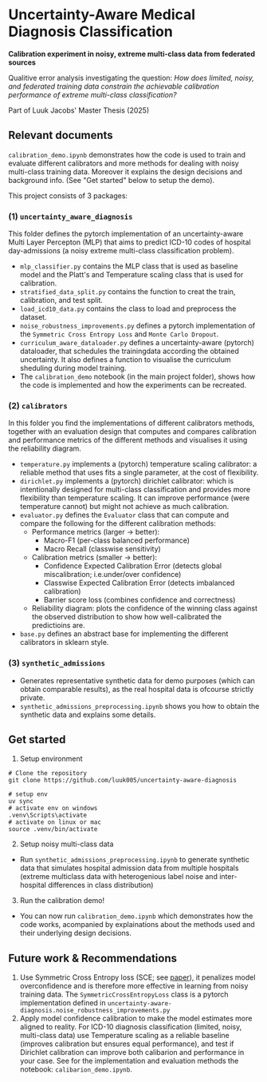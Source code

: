 # Uncertainty-Aware Medical Diagnosis Classification

**Calibration experiment in noisy, extreme multi-class data from federated sources**

Qualitive error analysis investigating the question: _How does limited, noisy, and federated training data constrain the achievable calibration performance of extreme multi-class classification?_

Part of Luuk Jacobs' Master Thesis (2025)

## Relevant documents

`calibration_demo.ipynb` demonstrates how the code is used to train and evaluate different calibrators and more methods for dealing with noisy multi-class training data. Moreover it explains the design decisions and background info. (See "Get started" below to setup the demo).

This project consists of 3 packages:

### (1) `uncertainty_aware_diagnosis`

This folder defines the pytorch implementation of an uncertainty-aware Multi Layer Percepton (MLP) that aims to predict ICD-10 codes of hospital day-admissions (a noisy extreme multi-class classification problem).

- `mlp_classifier.py` contains the MLP class that is used as baseline model and the Platt's and Temperature scaling class that is used for calibration.
- `stratified_data_split.py` contains the function to creat the train, calibration, and test split.
- `load_icd10_data.py` contains the class to load and preprocess the dataset.
- `noise_robustness_improvements.py` defines a pytorch implementation of the `Symmetric Cross Entropy Loss` and `Monte Carlo Dropout`.
- `curriculum_aware_dataloader.py` defines a uncertainty-aware (pytorch) dataloader, that schedules the trainingdata according the obtained uncertainty. It also defines a function to visualise the curriculum sheduling during model training.
- The `calibration_demo` notebook (in the main project folder), shows how the code is implemented and how the experiments can be recreated.

### (2) `calibrators`

In this folder you find the implementations of different calibrators methods, together with an evaluation design that computes and compares calibration and performance metrics of the different methods and visualises it using the reliability diagram.

- `temperature.py` implements a (pytorch) temperature scaling calibrator: a reliable method that uses fits a single parameter, at the cost of flexibility.
- `dirichlet.py` implements a (pytorch) dirichlet calibrator: which is intentionally designed for multi-class classification and provides more flexibility than temperature scaling. It can improve performance (were temperature cannot) but might not achieve as much calibration.
- `evaluator.py` defines the `Evaluator` class that can compute and compare the following for the different calibration methods:
  - Performance metrics (larger -> better):
    - Macro-F1 (per-class balanced performance)
    - Macro Recall (classwise sensitivity)
  - Calibration metrics (smaller -> better):
    - Confidence Expected Calibration Error (detects global miscalibration; i.e.under/over confidence)
    - Classwise Expected Calibration Error (detects imbalanced calibration)
    - Barrier score loss (combines confidence and correctness)
  - Reliability diagram: plots the confidence of the winning class against the observed distribution to show how well-calibrated the predictioins are.
- `base.py` defines an abstract base for implementing the different calibrators in sklearn style.

### (3) `synthetic_admissions`

- Generates representative synthetic data for demo purposes (which can obtain comparable results), as the real hospital data is ofcourse strictly private.
- `synthetic_admissions_preprocessing.ipynb` shows you how to obtain the synthetic data and explains some details.

## Get started

1. Setup environment

```
# Clone the repository
git clone https://github.com/luuk005/uncertainty-aware-diagnosis

# setup env
uv sync
# activate env on windows
.venv\Scripts\activate
# activate on linux or mac
source .venv/bin/activate
```

2. Setup noisy multi-class data

- Run `synthetic_admissions_preprocessing.ipynb` to generate synthetic data that simulates hospital admission data from multiple hospitals (extreme multiclass data with heterogenious label noise and inter-hospital differences in class distribution)

3. Run the calibration demo!

- You can now run `calibration_demo.ipynb` which demonstrates how the code works, acompanied by explainations about the methods used and their underlying design decisions.

## Future work & Recommendations
1. Use Symmetric Cross Entropy loss (SCE; see [paper](https://arxiv.org/pdf/1908.06112)), it penalizes model overconfidence and is therefore more effective in learning from noisy training data. The `SymmetricCrossEntropyLoss` class is a pytorch implementation defined in `uncertainty-aware-diagnosis.noise_robustness_improvements.py`
2. Apply model confidence calibration to make the model estimates more aligned to reality. For ICD-10 diagnosis classification (limited, noisy, multi-class data) use Temperature scaling as a reliable baseline (improves calibration but ensures equal performance), and test if Dirichlet calibration can improve both calibarion and performance in your case. See for the implementation and evaluation methods the notebook: `calibarion_demo.ipynb`.
